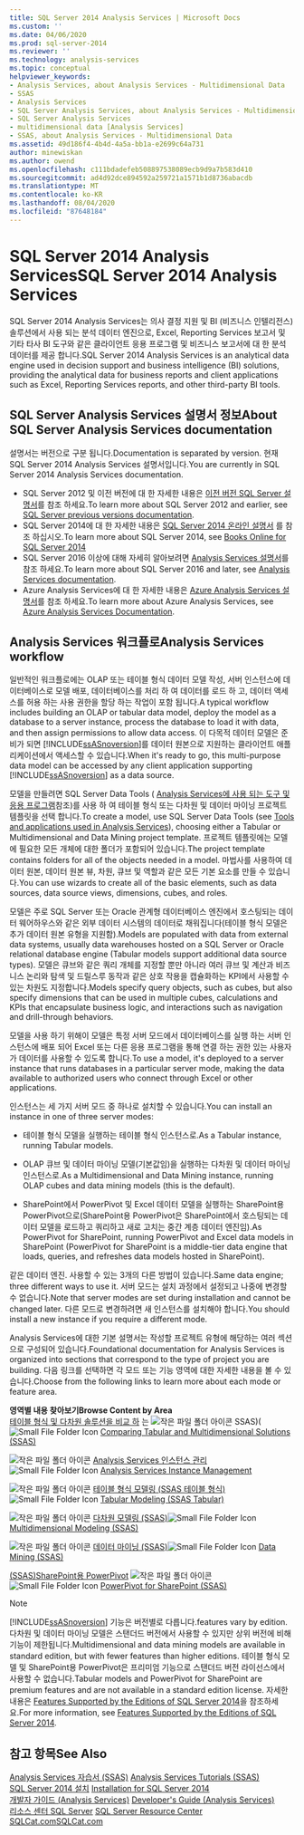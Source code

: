 ```yaml
---
title: SQL Server 2014 Analysis Services | Microsoft Docs
ms.custom: ''
ms.date: 04/06/2020
ms.prod: sql-server-2014
ms.reviewer: ''
ms.technology: analysis-services
ms.topic: conceptual
helpviewer_keywords:
- Analysis Services, about Analysis Services - Multidimensional Data
- SSAS
- Analysis Services
- SQL Server Analysis Services, about Analysis Services - Multidimensional Data
- SQL Server Analysis Services
- multidimensional data [Analysis Services]
- SSAS, about Analysis Services - Multidimensional Data
ms.assetid: 49d186f4-4b4d-4a5a-bb1a-e2699c64a731
author: minewiskan
ms.author: owend
ms.openlocfilehash: c111bdadefeb508897538089ecb9d9a7b583d410
ms.sourcegitcommit: ad4d92dce894592a259721a1571b1d8736abacdb
ms.translationtype: MT
ms.contentlocale: ko-KR
ms.lasthandoff: 08/04/2020
ms.locfileid: "87648184"
---
```

# <a name="sql-server-2014-analysis-services"></a><span data-ttu-id="98eac-102">SQL Server 2014 Analysis Services</span><span class="sxs-lookup"><span data-stu-id="98eac-102">SQL Server 2014 Analysis Services</span></span>

  <span data-ttu-id="98eac-103">SQL Server 2014 Analysis Services는 의사 결정 지원 및 BI (비즈니스 인텔리전스) 솔루션에서 사용 되는 분석 데이터 엔진으로, Excel, Reporting Services 보고서 및 기타 타사 BI 도구와 같은 클라이언트 응용 프로그램 및 비즈니스 보고서에 대 한 분석 데이터를 제공 합니다.</span><span class="sxs-lookup"><span data-stu-id="98eac-103">SQL Server 2014 Analysis Services is an analytical data engine used in decision support and business intelligence (BI) solutions, providing the analytical data for business reports and client applications such as Excel, Reporting Services reports, and other third-party BI tools.</span></span> 

## <a name="about-sql-server-analysis-services-documentation"></a><span data-ttu-id="98eac-104">SQL Server Analysis Services 설명서 정보</span><span class="sxs-lookup"><span data-stu-id="98eac-104">About SQL Server Analysis Services documentation</span></span>

<span data-ttu-id="98eac-105">설명서는 버전으로 구분 됩니다.</span><span class="sxs-lookup"><span data-stu-id="98eac-105">Documentation is separated by version.</span></span> <span data-ttu-id="98eac-106">현재 SQL Server 2014 Analysis Services 설명서입니다.</span><span class="sxs-lookup"><span data-stu-id="98eac-106">You are currently in SQL Server 2014 Analysis Services documentation.</span></span>

- <span data-ttu-id="98eac-107">SQL Server 2012 및 이전 버전에 대 한 자세한 내용은 [이전 버전 SQL Server 설명서](https://docs.microsoft.com/previous-versions/sql/)를 참조 하세요.</span><span class="sxs-lookup"><span data-stu-id="98eac-107">To learn more about SQL Server 2012 and earlier, see [SQL Server previous versions documentation](https://docs.microsoft.com/previous-versions/sql/).</span></span>
- <span data-ttu-id="98eac-108">SQL Server 2014에 대 한 자세한 내용은 [SQL Server 2014 온라인 설명서](../index.yml) 를 참조 하십시오.</span><span class="sxs-lookup"><span data-stu-id="98eac-108">To learn more about SQL Server 2014, see [Books Online for SQL Server 2014](../index.yml)</span></span>
- <span data-ttu-id="98eac-109">SQL Server 2016 이상에 대해 자세히 알아보려면 [Analysis Services 설명서](https://docs.microsoft.com/analysis-services/)를 참조 하세요.</span><span class="sxs-lookup"><span data-stu-id="98eac-109">To learn more about SQL Server 2016 and later, see [Analysis Services documentation](https://docs.microsoft.com/analysis-services/).</span></span>
- <span data-ttu-id="98eac-110">Azure Analysis Services에 대 한 자세한 내용은 [Azure Analysis Services 설명서](https://docs.microsoft.com/azure/analysis-services/)를 참조 하세요.</span><span class="sxs-lookup"><span data-stu-id="98eac-110">To learn more about Azure Analysis Services, see [Azure Analysis Services Documentation](https://docs.microsoft.com/azure/analysis-services/).</span></span>

## <a name="analysis-services-workflow"></a><span data-ttu-id="98eac-111">Analysis Services 워크플로</span><span class="sxs-lookup"><span data-stu-id="98eac-111">Analysis Services workflow</span></span>

<span data-ttu-id="98eac-112">일반적인 워크플로에는 OLAP 또는 테이블 형식 데이터 모델 작성, 서버 인스턴스에 데이터베이스로 모델 배포, 데이터베이스를 처리 하 여 데이터를 로드 하 고, 데이터 액세스를 허용 하는 사용 권한을 할당 하는 작업이 포함 됩니다.</span><span class="sxs-lookup"><span data-stu-id="98eac-112">A typical workflow includes building an OLAP or tabular data model, deploy the model as a database to a server instance, process the database to load it with data, and then assign permissions to allow data access.</span></span> <span data-ttu-id="98eac-113">이 다목적 데이터 모델은 준비가 되면 [!INCLUDE[ssASnoversion](../includes/ssasnoversion-md.md)]를 데이터 원본으로 지원하는 클라이언트 애플리케이션에서 액세스할 수 있습니다.</span><span class="sxs-lookup"><span data-stu-id="98eac-113">When it's ready to go, this multi-purpose data model can be accessed by any client application supporting [!INCLUDE[ssASnoversion](../includes/ssasnoversion-md.md)] as a data source.</span></span>  
  
 <span data-ttu-id="98eac-114">모델을 만들려면 SQL Server Data Tools ( [Analysis Services에 사용 되는 도구 및 응용 프로그램](tools-and-applications-used-in-analysis-services.md)참조)를 사용 하 여 테이블 형식 또는 다차원 및 데이터 마이닝 프로젝트 템플릿을 선택 합니다.</span><span class="sxs-lookup"><span data-stu-id="98eac-114">To create a model, use SQL Server Data Tools (see [Tools and applications used in Analysis Services](tools-and-applications-used-in-analysis-services.md)), choosing either a Tabular or Multidimensional and Data Mining project template.</span></span> <span data-ttu-id="98eac-115">프로젝트 템플릿에는 모델에 필요한 모든 개체에 대한 폴더가 포함되어 있습니다.</span><span class="sxs-lookup"><span data-stu-id="98eac-115">The project template contains folders for all of the objects needed in a model.</span></span> <span data-ttu-id="98eac-116">마법사를 사용하여 데이터 원본, 데이터 원본 뷰, 차원, 큐브 및 역할과 같은 모든 기본 요소를 만들 수 있습니다.</span><span class="sxs-lookup"><span data-stu-id="98eac-116">You can use wizards to create all of the basic elements, such as data sources, data source views, dimensions, cubes, and roles.</span></span>  
  
 <span data-ttu-id="98eac-117">모델은 주로 SQL Server 또는 Oracle 관계형 데이터베이스 엔진에서 호스팅되는 데이터 웨어하우스와 같은 외부 데이터 시스템의 데이터로 채워집니다(테이블 형식 모델은 추가 데이터 원본 유형을 지원함).</span><span class="sxs-lookup"><span data-stu-id="98eac-117">Models are populated with data from external data systems, usually data warehouses hosted on a SQL Server or Oracle relational database engine (Tabular models support additional data source types).</span></span> <span data-ttu-id="98eac-118">모델은 큐브와 같은 쿼리 개체를 지정할 뿐만 아니라 여러 큐브 및 계산과 비즈니스 논리와 탐색 및 드릴스루 동작과 같은 상호 작용을 캡슐화하는 KPI에서 사용할 수 있는 차원도 지정합니다.</span><span class="sxs-lookup"><span data-stu-id="98eac-118">Models specify query objects, such as cubes, but also specify dimensions that can be used in multiple cubes, calculations and KPIs that encapsulate business logic, and interactions such as navigation and drill-through behaviors.</span></span>  
  
 <span data-ttu-id="98eac-119">모델을 사용 하기 위해이 모델은 특정 서버 모드에서 데이터베이스를 실행 하는 서버 인스턴스에 배포 되어 Excel 또는 다른 응용 프로그램을 통해 연결 하는 권한 있는 사용자가 데이터를 사용할 수 있도록 합니다.</span><span class="sxs-lookup"><span data-stu-id="98eac-119">To use a model, it's deployed to a server instance that runs databases in a particular server mode, making the data available to authorized users who connect through Excel or other applications.</span></span>  
  
 <span data-ttu-id="98eac-120">인스턴스는 세 가지 서버 모드 중 하나로 설치할 수 있습니다.</span><span class="sxs-lookup"><span data-stu-id="98eac-120">You can install an instance in one of three server modes:</span></span>  
  
-   <span data-ttu-id="98eac-121">테이블 형식 모델을 실행하는 테이블 형식 인스턴스로.</span><span class="sxs-lookup"><span data-stu-id="98eac-121">As a Tabular instance, running Tabular models.</span></span>  
  
-   <span data-ttu-id="98eac-122">OLAP 큐브 및 데이터 마이닝 모델(기본값임)을 실행하는 다차원 및 데이터 마이닝 인스턴스로.</span><span class="sxs-lookup"><span data-stu-id="98eac-122">As a Multidimensional and Data Mining instance, running OLAP cubes and data mining models (this is the default).</span></span>  
  
-   <span data-ttu-id="98eac-123">SharePoint에서 PowerPivot 및 Excel 데이터 모델을 실행하는 SharePoint용 PowerPivot으로(SharePoint용 PowerPivot은 SharePoint에서 호스팅되는 데이터 모델을 로드하고 쿼리하고 새로 고치는 중간 계층 데이터 엔진임).</span><span class="sxs-lookup"><span data-stu-id="98eac-123">As PowerPivot for SharePoint, running PowerPivot and Excel data models in SharePoint (PowerPivot for SharePoint is a middle-tier data engine that loads, queries, and refreshes data models hosted in SharePoint).</span></span>  
  
 <span data-ttu-id="98eac-124">같은 데이터 엔진. 사용할 수 있는 3개의 다른 방법이 있습니다.</span><span class="sxs-lookup"><span data-stu-id="98eac-124">Same data engine; three different ways to use it.</span></span> <span data-ttu-id="98eac-125">서버 모드는 설치 과정에서 설정되고 나중에 변경할 수 없습니다.</span><span class="sxs-lookup"><span data-stu-id="98eac-125">Note that server modes are set during installation and cannot be changed later.</span></span> <span data-ttu-id="98eac-126">다른 모드로 변경하려면 새 인스턴스를 설치해야 합니다.</span><span class="sxs-lookup"><span data-stu-id="98eac-126">You should install a new instance if you require a different mode.</span></span>  
  
 <span data-ttu-id="98eac-127">Analysis Services에 대한 기본 설명서는 작성할 프로젝트 유형에 해당하는 여러 섹션으로 구성되어 있습니다.</span><span class="sxs-lookup"><span data-stu-id="98eac-127">Foundational documentation for Analysis Services is organized into sections that correspond to the type of project you are building.</span></span> <span data-ttu-id="98eac-128">다음 링크를 선택하면 각 모드 또는 기능 영역에 대한 자세한 내용을 볼 수 있습니다.</span><span class="sxs-lookup"><span data-stu-id="98eac-128">Choose from the following links to learn more about each mode or feature area.</span></span>  
  
 <span data-ttu-id="98eac-129">**영역별 내용 찾아보기**</span><span class="sxs-lookup"><span data-stu-id="98eac-129">**Browse Content by Area**</span></span>  
 <span data-ttu-id="98eac-130">[테이블 형식 및 다차원 솔루션을 비교 하](comparing-tabular-and-multidimensional-solutions-ssas.md) 는 ![작은 파일 폴더 아이콘](../../2014/integration-services/media/filefolder-small.gif "작은 파일 폴더 아이콘") SSAS&#41;&#40;</span><span class="sxs-lookup"><span data-stu-id="98eac-130">![Small File Folder Icon](../../2014/integration-services/media/filefolder-small.gif "Small File Folder Icon") [Comparing Tabular and Multidimensional Solutions &#40;SSAS&#41;](comparing-tabular-and-multidimensional-solutions-ssas.md)</span></span>  
  
 <span data-ttu-id="98eac-131">![작은 파일 폴더 아이콘](../../2014/integration-services/media/filefolder-small.gif "작은 파일 폴더 아이콘") [Analysis Services 인스턴스 관리](instances/analysis-services-instance-management.md)</span><span class="sxs-lookup"><span data-stu-id="98eac-131">![Small File Folder Icon](../../2014/integration-services/media/filefolder-small.gif "Small File Folder Icon") [Analysis Services Instance Management](instances/analysis-services-instance-management.md)</span></span>  
  
 <span data-ttu-id="98eac-132">![작은 파일 폴더 아이콘](../../2014/integration-services/media/filefolder-small.gif "작은 파일 폴더 아이콘") [테이블 형식 모델링 &#40;SSAS 테이블 형식&#41;](tabular-models/tabular-models-ssas.md)</span><span class="sxs-lookup"><span data-stu-id="98eac-132">![Small File Folder Icon](../../2014/integration-services/media/filefolder-small.gif "Small File Folder Icon") [Tabular Modeling &#40;SSAS Tabular&#41;](tabular-models/tabular-models-ssas.md)</span></span>  
  
 <span data-ttu-id="98eac-133">![작은 파일 폴더 아이콘](../../2014/integration-services/media/filefolder-small.gif "작은 파일 폴더 아이콘") [다차원 모델링 &#40;SSAS&#41;](multidimensional-models/multidimensional-models-ssas.md)</span><span class="sxs-lookup"><span data-stu-id="98eac-133">![Small File Folder Icon](../../2014/integration-services/media/filefolder-small.gif "Small File Folder Icon") [Multidimensional Modeling &#40;SSAS&#41;](multidimensional-models/multidimensional-models-ssas.md)</span></span>  
  
 <span data-ttu-id="98eac-134">![작은 파일 폴더 아이콘](../../2014/integration-services/media/filefolder-small.gif "작은 파일 폴더 아이콘") [데이터 마이닝 &#40;SSAS&#41;](data-mining/data-mining-ssas.md)</span><span class="sxs-lookup"><span data-stu-id="98eac-134">![Small File Folder Icon](../../2014/integration-services/media/filefolder-small.gif "Small File Folder Icon") [Data Mining &#40;SSAS&#41;](data-mining/data-mining-ssas.md)</span></span>  
  
 <span data-ttu-id="98eac-135">[&#40;SSAS&#41;SharePoint용 PowerPivot](power-pivot-sharepoint/power-pivot-for-sharepoint-ssas.md) ![작은 파일 폴더 아이콘](../../2014/integration-services/media/filefolder-small.gif "작은 파일 폴더 아이콘")</span><span class="sxs-lookup"><span data-stu-id="98eac-135">![Small File Folder Icon](../../2014/integration-services/media/filefolder-small.gif "Small File Folder Icon") [PowerPivot for SharePoint &#40;SSAS&#41;](power-pivot-sharepoint/power-pivot-for-sharepoint-ssas.md)</span></span>  
  
> [!NOTE]  
>  [!INCLUDE[ssASnoversion](../includes/ssasnoversion-md.md)] <span data-ttu-id="98eac-136">기능은 버전별로 다릅니다.</span><span class="sxs-lookup"><span data-stu-id="98eac-136">features vary by edition.</span></span> <span data-ttu-id="98eac-137">다차원 및 데이터 마이닝 모델은 스탠더드 버전에서 사용할 수 있지만 상위 버전에 비해 기능이 제한됩니다.</span><span class="sxs-lookup"><span data-stu-id="98eac-137">Multidimensional and data mining models are available in standard edition, but with fewer features than higher editions.</span></span> <span data-ttu-id="98eac-138">테이블 형식 모델 및 SharePoint용 PowerPivot은 프리미엄 기능으로 스탠더드 버전 라이선스에서 사용할 수 없습니다.</span><span class="sxs-lookup"><span data-stu-id="98eac-138">Tabular models and PowerPivot for SharePoint are premium features and are not available in a standard edition license.</span></span> <span data-ttu-id="98eac-139">자세한 내용은 [Features Supported by the Editions of SQL Server 2014](../../2014/getting-started/features-supported-by-the-editions-of-sql-server-2014.md)을 참조하세요.</span><span class="sxs-lookup"><span data-stu-id="98eac-139">For more information, see [Features Supported by the Editions of SQL Server 2014](../../2014/getting-started/features-supported-by-the-editions-of-sql-server-2014.md).</span></span>  
  
## <a name="see-also"></a><span data-ttu-id="98eac-140">참고 항목</span><span class="sxs-lookup"><span data-stu-id="98eac-140">See Also</span></span>  
 <span data-ttu-id="98eac-141">[Analysis Services 자습서 &#40;SSAS&#41;](analysis-services-tutorials-ssas.md) </span><span class="sxs-lookup"><span data-stu-id="98eac-141">[Analysis Services Tutorials &#40;SSAS&#41;](analysis-services-tutorials-ssas.md) </span></span>  
 <span data-ttu-id="98eac-142">[SQL Server 2014 설치](../database-engine/install-windows/installation-for-sql-server.md) </span><span class="sxs-lookup"><span data-stu-id="98eac-142">[Installation for SQL Server 2014](../database-engine/install-windows/installation-for-sql-server.md) </span></span>  
 <span data-ttu-id="98eac-143">[개발자 가이드 &#40;Analysis Services&#41;](analysis-services-developer-documentation.md) </span><span class="sxs-lookup"><span data-stu-id="98eac-143">[Developer's Guide &#40;Analysis Services&#41;](analysis-services-developer-documentation.md) </span></span>  
 <span data-ttu-id="98eac-144">[리소스 센터 SQL Server](https://go.microsoft.com/fwlink/?linkID=219676) </span><span class="sxs-lookup"><span data-stu-id="98eac-144">[SQL Server Resource Center](https://go.microsoft.com/fwlink/?linkID=219676) </span></span>  
 [<span data-ttu-id="98eac-145">SQLCat.com</span><span class="sxs-lookup"><span data-stu-id="98eac-145">SQLCat.com</span></span>](https://go.microsoft.com/fwlink/?linkID=220963)  
  
  
